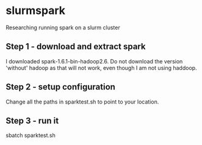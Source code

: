 # slurmspark
Researching running spark on a slurm cluster

## Step 1 - download and extract spark
I downloaded spark-1.6.1-bin-hadoop2.6. Do not download the version 'without' hadoop as that will not work, even though I am not using haddoop.

## Step 2 - setup configuration
Change all the paths in sparktest.sh to point to your location.

## Step 3 - run it
sbatch sparktest.sh 



